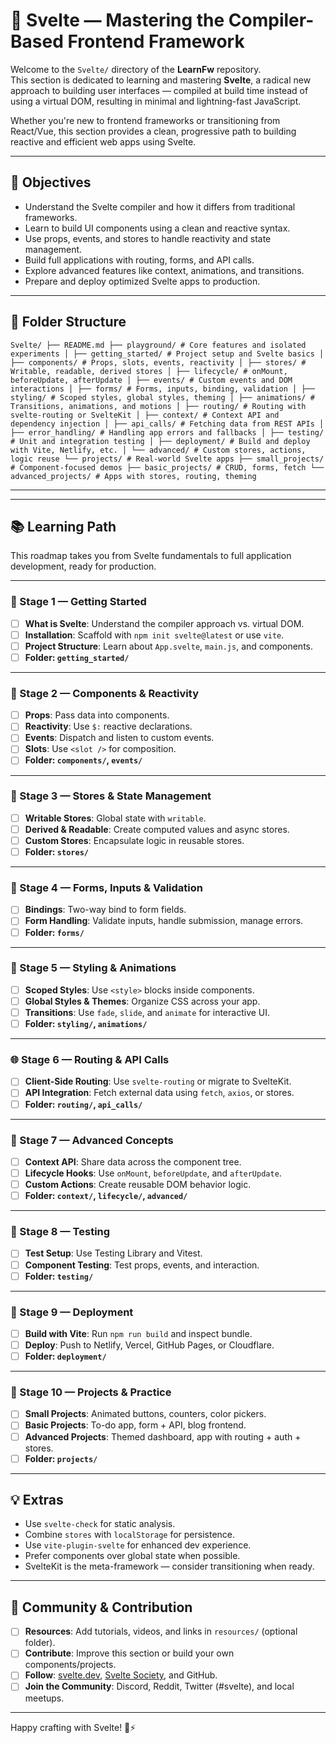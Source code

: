 # 🔮 Svelte — Mastering the Compiler-Based Frontend Framework

Welcome to the `Svelte/` directory of the **LearnFw** repository.  
This section is dedicated to learning and mastering **Svelte**, a radical new approach to building user interfaces — compiled at build time instead of using a virtual DOM, resulting in minimal and lightning-fast JavaScript.

Whether you're new to frontend frameworks or transitioning from React/Vue, this section provides a clean, progressive path to building reactive and efficient web apps using Svelte.

---

## 🎯 Objectives

- Understand the Svelte compiler and how it differs from traditional frameworks.
- Learn to build UI components using a clean and reactive syntax.
- Use props, events, and stores to handle reactivity and state management.
- Build full applications with routing, forms, and API calls.
- Explore advanced features like context, animations, and transitions.
- Prepare and deploy optimized Svelte apps to production.

---

## 📂 Folder Structure

```playground
Svelte/ ├── README.md ├── playground/ # Core features and isolated experiments │ ├── getting_started/ # Project setup and Svelte basics │ ├── components/ # Props, slots, events, reactivity │ ├── stores/ # Writable, readable, derived stores │ ├── lifecycle/ # onMount, beforeUpdate, afterUpdate │ ├── events/ # Custom events and DOM interactions │ ├── forms/ # Forms, inputs, binding, validation │ ├── styling/ # Scoped styles, global styles, theming │ ├── animations/ # Transitions, animations, and motions │ ├── routing/ # Routing with svelte-routing or SvelteKit │ ├── context/ # Context API and dependency injection │ ├── api_calls/ # Fetching data from REST APIs │ ├── error_handling/ # Handling app errors and fallbacks │ ├── testing/ # Unit and integration testing │ ├── deployment/ # Build and deploy with Vite, Netlify, etc. │ └── advanced/ # Custom stores, actions, logic reuse └── projects/ # Real-world Svelte apps ├── small_projects/ # Component-focused demos ├── basic_projects/ # CRUD, forms, fetch └── advanced_projects/ # Apps with stores, routing, theming
```
---

---

## 📚 Learning Path

This roadmap takes you from Svelte fundamentals to full application development, ready for production.

---

### 🧭 Stage 1 — Getting Started
- [ ] **What is Svelte**: Understand the compiler approach vs. virtual DOM.
- [ ] **Installation**: Scaffold with `npm init svelte@latest` or use `vite`.
- [ ] **Project Structure**: Learn about `App.svelte`, `main.js`, and components.
- [ ] **Folder: `getting_started/`**

---

### 🧱 Stage 2 — Components & Reactivity
- [ ] **Props**: Pass data into components.
- [ ] **Reactivity**: Use `$:` reactive declarations.
- [ ] **Events**: Dispatch and listen to custom events.
- [ ] **Slots**: Use `<slot />` for composition.
- [ ] **Folder: `components/`, `events/`**

---

### 🔁 Stage 3 — Stores & State Management
- [ ] **Writable Stores**: Global state with `writable`.
- [ ] **Derived & Readable**: Create computed values and async stores.
- [ ] **Custom Stores**: Encapsulate logic in reusable stores.
- [ ] **Folder: `stores/`**

---

### 📝 Stage 4 — Forms, Inputs & Validation
- [ ] **Bindings**: Two-way bind to form fields.
- [ ] **Form Handling**: Validate inputs, handle submission, manage errors.
- [ ] **Folder: `forms/`**

---

### 🎨 Stage 5 — Styling & Animations
- [ ] **Scoped Styles**: Use `<style>` blocks inside components.
- [ ] **Global Styles & Themes**: Organize CSS across your app.
- [ ] **Transitions**: Use `fade`, `slide`, and `animate` for interactive UI.
- [ ] **Folder: `styling/`, `animations/`**

---

### 🌐 Stage 6 — Routing & API Calls
- [ ] **Client-Side Routing**: Use `svelte-routing` or migrate to SvelteKit.
- [ ] **API Integration**: Fetch external data using `fetch`, `axios`, or stores.
- [ ] **Folder: `routing/`, `api_calls/`**

---

### 🧠 Stage 7 — Advanced Concepts
- [ ] **Context API**: Share data across the component tree.
- [ ] **Lifecycle Hooks**: Use `onMount`, `beforeUpdate`, and `afterUpdate`.
- [ ] **Custom Actions**: Create reusable DOM behavior logic.
- [ ] **Folder: `context/`, `lifecycle/`, `advanced/`**

---

### 🧪 Stage 8 — Testing
- [ ] **Test Setup**: Use Testing Library and Vitest.
- [ ] **Component Testing**: Test props, events, and interaction.
- [ ] **Folder: `testing/`**

---

### 🚀 Stage 9 — Deployment
- [ ] **Build with Vite**: Run `npm run build` and inspect bundle.
- [ ] **Deploy**: Push to Netlify, Vercel, GitHub Pages, or Cloudflare.
- [ ] **Folder: `deployment/`**

---

### 💼 Stage 10 — Projects & Practice
- [ ] **Small Projects**: Animated buttons, counters, color pickers.
- [ ] **Basic Projects**: To-do app, form + API, blog frontend.
- [ ] **Advanced Projects**: Themed dashboard, app with routing + auth + stores.
- [ ] **Folder: `projects/`**

---

## 💡 Extras

- Use `svelte-check` for static analysis.
- Combine `stores` with `localStorage` for persistence.
- Use `vite-plugin-svelte` for enhanced dev experience.
- Prefer components over global state when possible.
- SvelteKit is the meta-framework — consider transitioning when ready.

---

## 🤝 Community & Contribution

- [ ] **Resources**: Add tutorials, videos, and links in `resources/` (optional folder).
- [ ] **Contribute**: Improve this section or build your own components/projects.
- [ ] **Follow**: [svelte.dev](https://svelte.dev), [Svelte Society](https://sveltesociety.dev), and GitHub.
- [ ] **Join the Community**: Discord, Reddit, Twitter (#svelte), and local meetups.

---

Happy crafting with Svelte! 🔮⚡  
